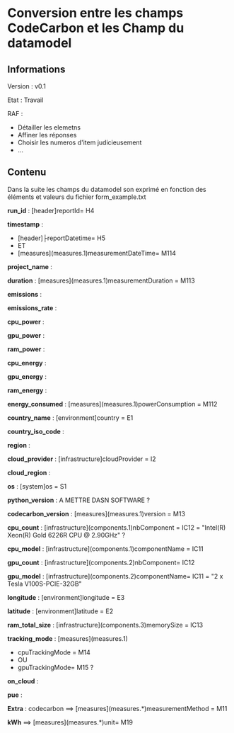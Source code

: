 # Conversion entre les champs CodeCarbon et les Champ du datamodel

## Informations

Version : v0.1

Etat : Travail

RAF :

- Détailler les elemetns
- Affiner les réponses 
- Choisir les numeros d'item judicieusement
- ...

## Contenu

Dans la suite les champs du datamodel son exprimé en fonction des éléments et valeurs du fichier form_example.txt

**run_id** : [header]reportId= H4  

**timestamp** :

- \[header]├reportDatetime= H5
- ET
- \[measures](measures.1)measurementDateTime= M114

**project_name** :

**duration** : \[measures](measures.1)measurementDuration = M113

**emissions** :

**emissions_rate** :

**cpu_power** :

**gpu_power** :

**ram_power** :

**cpu_energy** :

**gpu_energy** :

**ram_energy** :

**energy_consumed** : \[measures](measures.1)powerConsumption = M112

**country_name** : \[environment]country = E1

**country_iso_code** :

**region** :

**cloud_provider** : \[infrastructure]cloudProvider = I2

**cloud_region** :

**os** : \[system]os = S1

**python_version** : A METTRE DASN SOFTWARE ?

**codecarbon_version** : \[measures](measures.1)version = M13

**cpu_count** : \[infrastructure](components.1)nbComponent =  IC12  = "Intel(R) Xeon(R) Gold 6226R CPU @ 2.90GHz" ?

**cpu_model** : \[infrastructure](components.1)componentName = IC11

**gpu_count** : \[infrastructure](components.2)nbComponent= IC12

**gpu_model** : \[infrastructure](components.2)componentName= IC11 = "2 x Tesla V100S-PCIE-32GB"

**longitude** : \[environment]longitude = E3

**latitude** : \[environment]latitude = E2

**ram_total_size** : \[infrastructure](components.3)memorySize = IC13

**tracking_mode** : \[measures](measures.1)

- cpuTrackingMode = M14
- OU
- gpuTrackingMode= M15 ?

**on_cloud** :

**pue** :

**Extra** : 
codecarbon ==> \[measures](measures.*)measurementMethod = M11

**kWh** ==> \[measures](measures.*)unit= M19
